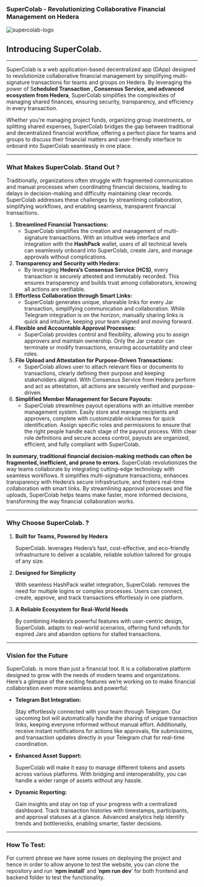 ### SuperColab - Revolutionizing Collaborative Financial Management  on Hedera

![supercolab-logo](https://github.com/user-attachments/assets/ba721715-5052-4932-9587-56295164a881)

## Introducing SuperColab.

---

SuperColab is a web application-based decentralized app (DApp) designed to revolutionize collaborative financial management by simplifying multi-signature transactions for teams and groups on Hedera. By leveraging the power of S**cheduled Transaction , Consensus Service, and  advanced ecosystem from Hedera**, SuperColab simplifies the complexities of managing shared finances, ensuring security, transparency, and efficiency in every transaction. 

Whether you’re managing project funds, organizing group investments, or splitting shared expenses, SuperColab bridges the gap between traditional and decentralized financial workflow, offering a perfect place for teams and groups to discuss their financial matters and user-friendly interface to onboard into SuperColab seamlessly in one place.

---

### What Makes SuperColab. Stand Out ?

Traditionally, organizations often struggle with fragmented communication and manual processes when coordinating financial decisions, leading to delays in decision-making and difficulty maintaining clear records. SuperColab addresses these challenges by streamlining collaboration, simplifying workflows, and enabling seamless, transparent financial transactions.

1. **Streamlined Financial Transactions:**
    - SuperColab simplifies the creation and management of multi-signature transactions. With an intuitive web interface and integration with the **HashPack** wallet, users of all technical levels can seamlessly onboard into SuperColab, create Jars, and manage approvals without complications.
2. **Transparency and Security with Hedera:**
    - By leveraging **Hedera’s Consensus Service (HCS)**, every transaction is securely attested and immutably recorded. This ensures transparency and builds trust among collaborators, knowing all actions are verifiable.
3. **Effortless Collaboration through Smart Links:**
    - SuperColab generates unique, shareable links for every Jar transaction, simplifying communication and collaboration. While Telegram integration is on the horizon, manually sharing links is quick and intuitive, keeping your team aligned and moving forward.
4. **Flexible and Accountable Approval Processes:**
    - SuperColab provides control and flexibility, allowing you to assign approvers and maintain ownership. Only the Jar creator can terminate or modify transactions, ensuring accountability and clear roles.
5. **File Upload and Attestation for Purpose-Driven Transactions:**
    - SuperColab allows user to attach relevant files or documents to transactions, clearly defining their purpose and keeping stakeholders aligned. With Consensus Service from Hedera perform and act as attestation, all actions are securely verified and purpose-driven.
6. **Simplified Member Management for Secure Payouts:**
    - SuperColab streamlines payout operations with an intuitive member management system. Easily store and manage recipients and approvers, complete with customizable nicknames for quick identification. Assign specific roles and permissions to ensure that the right people handle each stage of the payout process. With clear role definitions and secure access control, payouts are organized, efficient, and fully compliant with SuperColab.

**In summary, traditional financial decision-making methods can often be fragmented, inefficient, and prone to errors.** SuperColab revolutionizes the way teams collaborate by integrating cutting-edge technology with seamless workflows. It simplifies multi-signature transactions, enhances transparency with Hedera’s secure infrastructure, and fosters real-time collaboration with smart links. By streamlining approval processes and file uploads, SuperColab helps teams make faster, more informed decisions, transforming the way financial collaboration works.

---

### **Why Choose SuperColab. ?**

1. **Built for Teams, Powered by Hedera**
    
    SuperColab. leverages Hedera’s fast, cost-effective, and eco-friendly infrastructure to deliver a scalable, reliable solution tailored for groups of any size.
    
2. **Designed for Simplicity**
    
    With seamless HashPack wallet integration, SuperColab. removes the need for multiple logins or complex processes. Users can connect, create, approve, and track transactions effortlessly in one platform.
    
3. **A Reliable Ecosystem for Real-World Needs**
    
    By combining Hedera’s powerful features with user-centric design, SuperColab. adapts to real-world scenarios, offering fund refunds for expired Jars and abandon options for stalled transactions.
    

---

### **Vision for the Future**

SuperColab. is more than just a financial tool. It is a collaborative platform designed to grow with the needs of modern teams and organizations. Here’s a glimpse of the exciting features we’re working on to make financial collaboration even more seamless and powerful:

- **Telegram Bot Integration:**
    
    Stay effortlessly connected with your team through Telegram. Our upcoming bot will automatically handle the sharing of unique transaction links, keeping everyone informed without manual effort. Additionally, receive instant notifications for actions like approvals, file submissions, and transaction updates directly in your Telegram chat for real-time coordination.
    
- **Enhanced Asset Support:**
    
    SuperColab will make it easy to manage different tokens and assets across various platforms. With bridging and interoperability, you can handle a wider range of assets without any hassle.
    
- **Dynamic Reporting:**
    
    Gain insights and stay on top of your progress with a centralized dashboard. Track transaction histories with timestamps, participants, and approval statuses at a glance. Advanced analytics help identify trends and bottlenecks, enabling smarter, faster decisions.
    

---

### How To Test:

For current phrase we have some issues on deploying the project and hence in order to allow anyone to test the website, you can clone the repository and run ‘**npm install**’ and ‘**npm run dev**’ for both frontend and backend folder to test the functionality.

